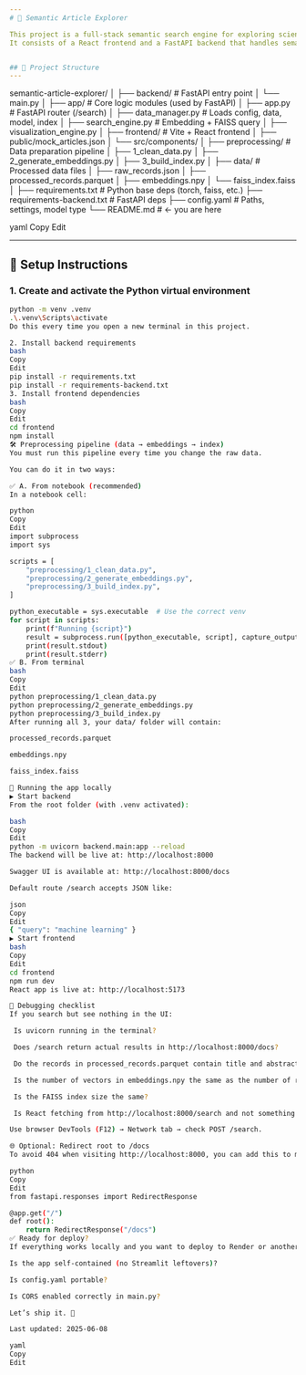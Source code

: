 ```yaml
---
# 🧠 Semantic Article Explorer

This project is a full-stack semantic search engine for exploring scientific articles.  
It consists of a React frontend and a FastAPI backend that handles semantic queries using FAISS and SentenceTransformers.


## 📁 Project Structure
---
```

semantic-article-explorer/
│
├── backend/ # FastAPI entry point
│ └── main.py
│
├── app/ # Core logic modules (used by FastAPI)
│ ├── app.py # FastAPI router (/search)
│ ├── data_manager.py # Loads config, data, model, index
│ ├── search_engine.py # Embedding + FAISS query
│ ├── visualization_engine.py
│
├── frontend/ # Vite + React frontend
│ ├── public/mock_articles.json
│ └── src/components/
│
├── preprocessing/ # Data preparation pipeline
│ ├── 1_clean_data.py
│ ├── 2_generate_embeddings.py
│ ├── 3_build_index.py
│
├── data/ # Processed data files
│ ├── raw_records.json
│ ├── processed_records.parquet
│ ├── embeddings.npy
│ └── faiss_index.faiss
│
├── requirements.txt # Python base deps (torch, faiss, etc.)
├── requirements-backend.txt # FastAPI deps
├── config.yaml # Paths, settings, model type
└── README.md # ← you are here

yaml
Copy
Edit

---

## 🔧 Setup Instructions

### 1. Create and activate the Python virtual environment

```bash
python -m venv .venv
.\.venv\Scripts\activate
Do this every time you open a new terminal in this project.

2. Install backend requirements
bash
Copy
Edit
pip install -r requirements.txt
pip install -r requirements-backend.txt
3. Install frontend dependencies
bash
Copy
Edit
cd frontend
npm install
🛠 Preprocessing pipeline (data → embeddings → index)
You must run this pipeline every time you change the raw data.

You can do it in two ways:

✅ A. From notebook (recommended)
In a notebook cell:

python
Copy
Edit
import subprocess
import sys

scripts = [
    "preprocessing/1_clean_data.py",
    "preprocessing/2_generate_embeddings.py",
    "preprocessing/3_build_index.py",
]

python_executable = sys.executable  # Use the correct venv
for script in scripts:
    print(f"Running {script}")
    result = subprocess.run([python_executable, script], capture_output=True, text=True)
    print(result.stdout)
    print(result.stderr)
✅ B. From terminal
bash
Copy
Edit
python preprocessing/1_clean_data.py
python preprocessing/2_generate_embeddings.py
python preprocessing/3_build_index.py
After running all 3, your data/ folder will contain:

processed_records.parquet

embeddings.npy

faiss_index.faiss

🚀 Running the app locally
▶ Start backend
From the root folder (with .venv activated):

bash
Copy
Edit
python -m uvicorn backend.main:app --reload
The backend will be live at: http://localhost:8000

Swagger UI is available at: http://localhost:8000/docs

Default route /search accepts JSON like:

json
Copy
Edit
{ "query": "machine learning" }
▶ Start frontend
bash
Copy
Edit
cd frontend
npm run dev
React app is live at: http://localhost:5173

🧪 Debugging checklist
If you search but see nothing in the UI:

 Is uvicorn running in the terminal?

 Does /search return actual results in http://localhost:8000/docs?

 Do the records in processed_records.parquet contain title and abstract?

 Is the number of vectors in embeddings.npy the same as the number of records?

 Is the FAISS index size the same?

 Is React fetching from http://localhost:8000/search and not something else?

Use browser DevTools (F12) → Network tab → check POST /search.

🌐 Optional: Redirect root to /docs
To avoid 404 when visiting http://localhost:8000, you can add this to main.py:

python
Copy
Edit
from fastapi.responses import RedirectResponse

@app.get("/")
def root():
    return RedirectResponse("/docs")
✅ Ready for deploy?
If everything works locally and you want to deploy to Render or another host, ask yourself:

Is the app self-contained (no Streamlit leftovers)?

Is config.yaml portable?

Is CORS enabled correctly in main.py?

Let’s ship it. 🚀

Last updated: 2025-06-08

yaml
Copy
Edit